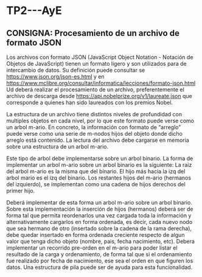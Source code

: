 # TP2---AyE
## CONSIGNA: Procesamiento de un archivo de formato JSON

Los archivos con formato JSON (JavaScript Object Notation - Notación de Objetos de
JavaScript) tienen un formato ligero y son utilizados para de intercambio de datos. Su definición puede consultar se https://www.json.org/json-es.html y en
https://www.mclibre.org/consultar/informatica/lecciones/formato-json.html
Ud deberá realizar el procesamiento de un archivo, preferentemente el archivo de
descarga desde https://api.nobelprize.org/v1/laureate.json que corresponde a quienes han sido laureados con los premios Nobel.

La estructura de un archivo tiene distintos niveles de profundidad con multiples objetos en cada nivel, por lo que este formato puede verse como un arbol m-ario. En concreto, la información con formato de “arreglo” puede verse como una serie de m-nodos hijos del objeto donde dicho arreglo está contenido.
La lectura del archivo debe cargarse en memoria sobre una estructura de un arbol m-ario.

Este tipo de arbol debe implementarse sobre un arbol binario. La forma de implementar un arbol m-ario sobre un arbol binario es la siguiente:
La raiz del arbol m-ario es la misma que del binario. El hijo más hacia la izq del arbol mario es el izq del binario. Los restantes hijos del m-ario (hermanos del izquierdo), se implementan como una cadena de hijos derechos del primer hijo.

Deberá implementar de esta forma un arbol m-ario sobre un arbol binario. Sobre esta
implementación la inserción de hijos (hermanos) deberá ser de forma tal que permita
reordenarlos una vez cargada toda la información y alternativamente cargarlos en forma ordenada, es decir, cada nuevo nodo que sea hermano de otro (insertado sobre la cadena de la rama derecha), debe quedar insertado en forma ordenada creciente respecto de algun valor que tenga dicho objeto (nombre, pais, fecha nacimiento, etc). Debera implementar un recorrido pre-orden en el m-ario para poder listar el resultado de la carga y ordenamiento, de forma tal que si el ordenamiento fue realizado por fecha de nacimiento, ese sea el orden en que figuren los datos. Una estructura de pila puede ser de ayuda para esta funcionalidad.